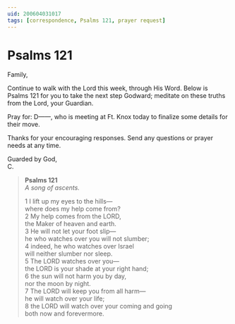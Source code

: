 ```yaml
---
uid: 200604031017
tags: [correspondence, Psalms 121, prayer request]
---
```

  
# Psalms 121

Family,

Continue to walk with the Lord this week, through His Word. Below is Psalms 121 for you to take the next step Godward; meditate on these truths from the Lord, your Guardian.

Pray for: D——, who is meeting at Ft. Knox today to finalize some details for their move.

Thanks for your encouraging responses. Send any questions or prayer needs at any time.

Guarded by God,  
C.

> **Psalms 121**  
> *A song of ascents.*
> 
> 1 I lift up my eyes to the hills—  
> where does my help come from?  
> 2 My help comes from the LORD,  
> the Maker of heaven and earth.  
> 3 He will not let your foot slip—  
> he who watches over you will not slumber;  
> 4 indeed, he who watches over Israel  
> will neither slumber nor sleep.  
> 5 The LORD watches over you—  
> the LORD is your shade at your right hand;  
> 6 the sun will not harm you by day,  
> nor the moon by night.  
> 7 The LORD will keep you from all harm—  
> he will watch over your life;  
> 8 the LORD will watch over your coming and going  
> both now and forevermore.

